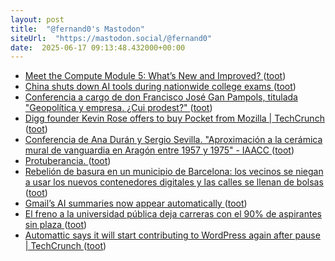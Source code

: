 ```yaml
---
layout: post
title:  "@fernand0's Mastodon"
siteUrl:  "https://mastodon.social/@fernand0"
date:  2025-06-17 09:13:48.432000+00:00
---
```

*  [Meet the Compute Module 5: What’s New and Improved? ](https://www.digikey.com/en/maker/blogs/2025/meet-the-compute-module-5-whats-new-and-improve) ([toot](https://mastodon.social/@fernand0/114697937120737394))
*  [China shuts down AI tools during nationwide college exams ](https://www.theverge.com/news/682737/china-shuts-down-ai-chatbots-exam-seaso) ([toot](https://mastodon.social/@fernand0/114697687828525015))
*  [Conferencia a cargo de don Francisco José Gan Pampols, titulada "Geopolítica y empresa. ¿Cui prodest?" ](https://www.unizar.es/actualidad/vernoticia_ng.php?id=9071) ([toot](https://mastodon.social/@fernand0/114696006863376008))
*  [Digg founder Kevin Rose offers to buy Pocket from Mozilla \| TechCrunch ](https://techcrunch.com/2025/05/23/digg-founder-kevin-rose-offers-to-buy-pocket-from-mozilla) ([toot](https://mastodon.social/@fernand0/114694266464145342))
*  [Conferencia de Ana Durán y Sergio Sevilla. "Aproximación a la cerámica mural de vanguardia en Aragón entre 1957 y 1975" - IAACC ](https://iaacc.es/events/conferencia-de-ana-duran-y-sergio-sevilla-aproximacion-a-la-ceramica-mural-de-vanguardia-en-aragon-entre-1957-y-1975/?occurrence=2025-06-1) ([toot](https://mastodon.social/@fernand0/114693935873001692))
*  [Protuberancia. ](https://avecesunafoto.wordpress.com/2025/06/16/protuberancia) ([toot](https://mastodon.social/@fernand0/114693822790968819))
*  [Rebelión de basura en un municipio de Barcelona: los vecinos se niegan a usar los nuevos contenedores digitales y las calles se llenan de bolsas  ](https://www.eleconomista.es/actualidad/noticias/13406299/06/25/rebelion-de-basura-en-un-municipio-de-barcelona-los-vecinos-se-niegan-a-usar-los-nuevos-contenedores-digitales-y-las-calles-se-llenan-de-bolsas.html) ([toot](https://mastodon.social/@fernand0/114693655868453203))
*  [Gmail’s AI summaries now appear automatically ](https://www.theverge.com/news/676933/gmail-ai-summaries-workspace-android-io) ([toot](https://mastodon.social/@fernand0/114693586236875529))
*  [El freno a la universidad pública deja carreras con el 90% de aspirantes sin plaza ](https://www.eldiario.es/sociedad/oferta-plazas-universidad-publica-lleva-anos-estancada-hay-grados-11-aspirantes-puesto_1_12360594.htm) ([toot](https://mastodon.social/@fernand0/114693322541028726))
*  [Automattic says it will start contributing to WordPress again after pause \| TechCrunch ](https://techcrunch.com/2025/05/30/automattic-says-it-will-start-contributing-to-wordpress-again-after-pause) ([toot](https://mastodon.social/@fernand0/114692986908459951))
